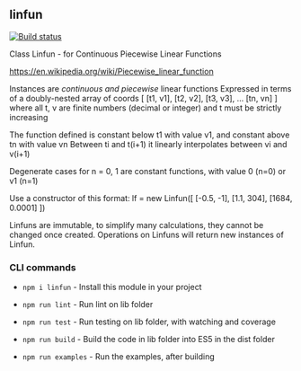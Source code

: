 ## linfun

[![Build status](https://travis-ci.org/davidryan59/linfun.svg?master)](https://travis-ci.org/davidryan59)

Class Linfun - for Continuous Piecewise Linear Functions

https://en.wikipedia.org/wiki/Piecewise_linear_function

Instances are  *continuous and piecewise* linear functions
Expressed in terms of a doubly-nested array of coords [
  [t1, v1],
  [t2, v2],
  [t3, v3],
  ...
  [tn, vn]
]
where all t, v are finite numbers (decimal or integer)
and t must be strictly increasing

The function defined is constant below t1 with value v1,
and constant above tn with value vn
Between ti and t(i+1) it linearly interpolates between vi and v(i+1)

Degenerate cases for n = 0, 1 are constant functions, with value 0 (n=0) or v1 (n=1)

Use a constructor of this format:
lf = new Linfun([
  [-0.5, -1],
  [1.1, 304],
  [1684, 0.0001]
])

Linfuns are immutable, to simplify many calculations, they cannot be changed once created.
Operations on Linfuns will return new instances of Linfun.

### CLI commands

- `npm i linfun` - Install this module in your project

- `npm run lint` - Run lint on lib folder
- `npm run test` - Run testing on lib folder, with watching and coverage
- `npm run build` - Build the code in lib folder into ES5 in the dist folder
- `npm run examples` - Run the examples, after building
